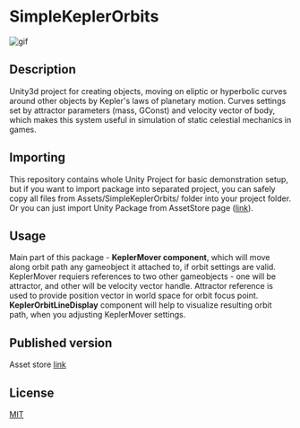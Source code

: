 # SimpleKeplerOrbits

![gif](https://i.imgur.com/0dhq9kL.gif)

## Description

Unity3d project for creating objects, moving on eliptic or hyperbolic curves around other objects by Kepler's laws of planetary motion. 
Curves settings set by attractor parameters (mass, GConst) and velocity vector of body, 
which makes this system useful in simulation of static celestial mechanics in games.

## Importing

This repository contains whole Unity Project for basic demonstration setup, 
but if you want to import package into separated project, you can safely copy all files 
from Assets/SimpleKeplerOrbits/ folder into your project folder.
Or you can just import Unity Package from AssetStore page ([link]).

## Usage

Main part of this package - **KeplerMover component**, which will move along orbit path any gameobject it attached to, if orbit settings are valid.
KeplerMover requiers references to two other gameobjects - one will be attractor, and other will be velocity vector handle.
Attractor reference is used to provide position vector in world space for orbit focus point.
**KeplerOrbitLineDisplay** component will help to visualize resulting orbit path, when you adjusting KeplerMover settings.

## Published version

Asset store [link]

[link]: https://www.assetstore.unity3d.com/en/#!/content/97048

## License

[MIT](LICENSE)